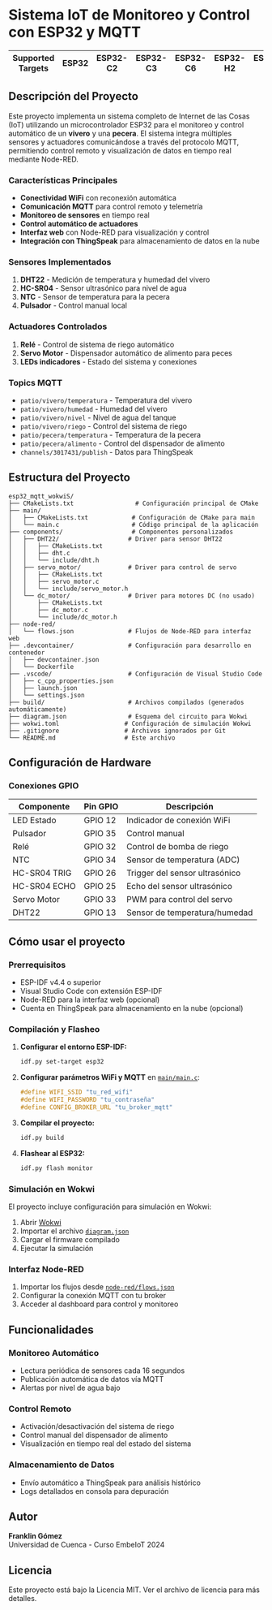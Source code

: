 # Sistema IoT de Monitoreo y Control con ESP32 y MQTT

| Supported Targets | ESP32 | ESP32-C2 | ESP32-C3 | ESP32-C6 | ESP32-H2 | ESP32-S2 | ESP32-S3 |
| ----------------- | ----- | -------- | -------- | -------- | -------- | -------- | -------- |

## Descripción del Proyecto

Este proyecto implementa un sistema completo de Internet de las Cosas (IoT) utilizando un microcontrolador ESP32 para el monitoreo y control automático de un **vivero** y una **pecera**. El sistema integra múltiples sensores y actuadores comunicándose a través del protocolo MQTT, permitiendo control remoto y visualización de datos en tiempo real mediante Node-RED.

### Características Principales

- **Conectividad WiFi** con reconexión automática
- **Comunicación MQTT** para control remoto y telemetría
- **Monitoreo de sensores** en tiempo real
- **Control automático de actuadores**
- **Interfaz web** con Node-RED para visualización y control
- **Integración con ThingSpeak** para almacenamiento de datos en la nube

### Sensores Implementados

1. **DHT22** - Medición de temperatura y humedad del vivero
2. **HC-SR04** - Sensor ultrasónico para nivel de agua
3. **NTC** - Sensor de temperatura para la pecera
4. **Pulsador** - Control manual local

### Actuadores Controlados

1. **Relé** - Control de sistema de riego automático
2. **Servo Motor** - Dispensador automático de alimento para peces
3. **LEDs indicadores** - Estado del sistema y conexiones

### Topics MQTT

- `patio/vivero/temperatura` - Temperatura del vivero
- `patio/vivero/humedad` - Humedad del vivero
- `patio/vivero/nivel` - Nivel de agua del tanque
- `patio/vivero/riego` - Control del sistema de riego
- `patio/pecera/temperatura` - Temperatura de la pecera
- `patio/pecera/alimento` - Control del dispensador de alimento
- `channels/3017431/publish` - Datos para ThingSpeak

## Estructura del Proyecto

```
esp32_mqtt_wokwiS/
├── CMakeLists.txt                 # Configuración principal de CMake
├── main/
│   ├── CMakeLists.txt            # Configuración de CMake para main
│   └── main.c                    # Código principal de la aplicación
├── components/                   # Componentes personalizados
│   ├── DHT22/                   # Driver para sensor DHT22
│   │   ├── CMakeLists.txt
│   │   ├── dht.c
│   │   └── include/dht.h
│   ├── servo_motor/             # Driver para control de servo
│   │   ├── CMakeLists.txt
│   │   ├── servo_motor.c
│   │   └── include/servo_motor.h
│   └── dc_motor/                # Driver para motores DC (no usado)
│       ├── CMakeLists.txt
│       ├── dc_motor.c
│       └── include/dc_motor.h
├── node-red/
│   └── flows.json               # Flujos de Node-RED para interfaz web
├── .devcontainer/               # Configuración para desarrollo en contenedor
│   ├── devcontainer.json
│   └── Dockerfile
├── .vscode/                     # Configuración de Visual Studio Code
│   ├── c_cpp_properties.json
│   ├── launch.json
│   └── settings.json
├── build/                       # Archivos compilados (generados automáticamente)
├── diagram.json                 # Esquema del circuito para Wokwi
├── wokwi.toml                  # Configuración de simulación Wokwi
├── .gitignore                  # Archivos ignorados por Git
└── README.md                   # Este archivo
```

## Configuración de Hardware

### Conexiones GPIO

| Componente | Pin GPIO | Descripción |
|------------|----------|-------------|
| LED Estado | GPIO 12  | Indicador de conexión WiFi |
| Pulsador   | GPIO 35  | Control manual |
| Relé       | GPIO 32  | Control de bomba de riego |
| NTC        | GPIO 34  | Sensor de temperatura (ADC) |
| HC-SR04 TRIG | GPIO 26 | Trigger del sensor ultrasónico |
| HC-SR04 ECHO | GPIO 25 | Echo del sensor ultrasónico |
| Servo Motor | GPIO 33  | PWM para control del servo |
| DHT22      | GPIO 13  | Sensor de temperatura/humedad |

## Cómo usar el proyecto

### Prerrequisitos

- ESP-IDF v4.4 o superior
- Visual Studio Code con extensión ESP-IDF
- Node-RED para la interfaz web (opcional)
- Cuenta en ThingSpeak para almacenamiento en la nube (opcional)

### Compilación y Flasheo

1. **Configurar el entorno ESP-IDF:**
   ```bash
   idf.py set-target esp32
   ```

2. **Configurar parámetros WiFi y MQTT** en [`main/main.c`](main/main.c):
   ```c
   #define WIFI_SSID "tu_red_wifi"
   #define WIFI_PASSWORD "tu_contraseña"
   #define CONFIG_BROKER_URL "tu_broker_mqtt"
   ```

3. **Compilar el proyecto:**
   ```bash
   idf.py build
   ```

4. **Flashear al ESP32:**
   ```bash
   idf.py flash monitor
   ```

### Simulación en Wokwi

El proyecto incluye configuración para simulación en Wokwi:

1. Abrir [Wokwi](https://wokwi.com/)
2. Importar el archivo [`diagram.json`](diagram.json)
3. Cargar el firmware compilado
4. Ejecutar la simulación

### Interfaz Node-RED

1. Importar los flujos desde [`node-red/flows.json`](node-red/flows.json)
2. Configurar la conexión MQTT con tu broker
3. Acceder al dashboard para control y monitoreo

## Funcionalidades

### Monitoreo Automático
- Lectura periódica de sensores cada 16 segundos
- Publicación automática de datos vía MQTT
- Alertas por nivel de agua bajo

### Control Remoto
- Activación/desactivación del sistema de riego
- Control manual del dispensador de alimento
- Visualización en tiempo real del estado del sistema

### Almacenamiento de Datos
- Envío automático a ThingSpeak para análisis histórico
- Logs detallados en consola para depuración

## Autor

**Franklin Gómez**  
Universidad de Cuenca - Curso EmbeIoT 2024

## Licencia

Este proyecto está bajo la Licencia MIT. Ver el archivo de licencia para más detalles.
